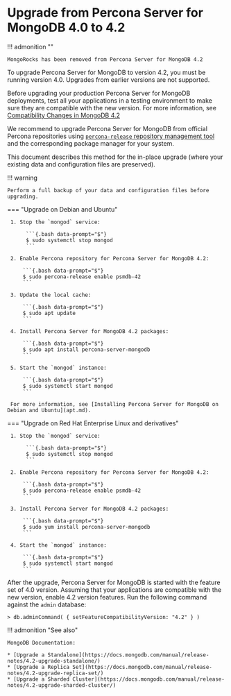 # Upgrade from Percona Server for MongoDB 4.0 to 4.2


!!! admonition ""

    MongoRocks has been removed from Percona Server for MongoDB 4.2

To upgrade Percona Server for MongoDB to version 4.2, you must be running version 4.0. Upgrades from earlier versions are not supported.

Before upgrading your production Percona Server for MongoDB deployments, test all your applications in a testing environment to make sure they are compatible with the new version. For more information, see [Compatibility Changes in MongoDB 4.2](https://docs.mongodb.com/manual/release-notes/4.2-compatibility/)

We recommend to upgrade Percona Server for MongoDB from official Percona repositories using [`percona-release` repository management tool](https://docs.percona.com/percona-software-repositories/index.html) and
the corresponding package manager for your system. 

This document describes this method for the in-place upgrade (where your existing
data and configuration files are preserved).

!!! warning 

    Perform a full backup of your data and configuration files before upgrading.

=== "Upgrade on Debian and Ubuntu"

     1. Stop the `mongod` service:

          ```{.bash data-prompt="$"}
          $ sudo systemctl stop mongod
          ```

     2. Enable Percona repository for Percona Server for MongoDB 4.2:

         ```{.bash data-prompt="$"}
         $ sudo percona-release enable psmdb-42
         ```

     3. Update the local cache:

         ```{.bash data-prompt="$"}
         $ sudo apt update
         ```

     4. Install Percona Server for MongoDB 4.2 packages:

         ```{.bash data-prompt="$"}
         $ sudo apt install percona-server-mongodb
         ```

     5. Start the `mongod` instance:

         ```{.bash data-prompt="$"}
         $ sudo systemctl start mongod
         ```

     For more information, see [Installing Percona Server for MongoDB on Debian and Ubuntu](apt.md).

=== "Upgrade on Red Hat Enterprise Linux and derivatives"

     1. Stop the `mongod` service:

          ```{.bash data-prompt="$"}
          $ sudo systemctl stop mongod
          ```

     2. Enable Percona repository for Percona Server for MongoDB 4.2:

         ```{.bash data-prompt="$"}
         $ sudo percona-release enable psmdb-42
         ``` 

     3. Install Percona Server for MongoDB 4.2 packages:

         ```{.bash data-prompt="$"}
         $ sudo yum install percona-server-mongodb
         ```

     4. Start the `mongod` instance:

         ```{.bash data-prompt="$"}
         $ sudo systemctl start mongod
         ```

After the upgrade, Percona Server for MongoDB is started with the feature set of 4.0 version. Assuming that your applications are compatible with the new version, enable 4.2 version features. Run the following command against the `admin` database:

```{.javascript data-prompt=">"}
> db.adminCommand( { setFeatureCompatibilityVersion: "4.2" } )
```

!!! admonition "See also"

    MongoDB Documentation:

    * [Upgrade a Standalone](https://docs.mongodb.com/manual/release-notes/4.2-upgrade-standalone/)
    * [Upgrade a Replica Set](https://docs.mongodb.com/manual/release-notes/4.2-upgrade-replica-set/)
    * [Upgrade a Sharded Cluster](https://docs.mongodb.com/manual/release-notes/4.2-upgrade-sharded-cluster/)
